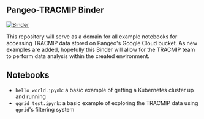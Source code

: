 Pangeo-TRACMIP Binder
-----------------------

[![Binder](https://binder.pangeo.io/badge_logo.svg)](https://binder.pangeo.io/v2/gh/charlesbluca/pangeo-tracmip-examples/master)

This repository will serve as a domain for all example notebooks for accessing TRACMIP data stored on Pangeo's Google Cloud bucket. As new examples are added, hopefully this Binder will allow for the TRACMIP team to perform data analysis within the created environment.

Notebooks
---------

- `hello_world.ipynb`: a basic example of getting a Kubernetes cluster up and running
- `qgrid_test.ipynb`: a basic example of exploring the TRACMIP data using `qgrid`'s filtering system

